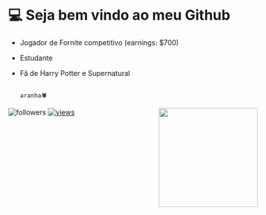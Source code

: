 # 💻 Seja bem vindo ao meu Github 

- Jogador de Fornite competitivo (earnings: $700) 
- Estudante
- Fã de Harry Potter e Supernatural

                                                                                                            aranha🕷️

 <img align="right" alt="" src="https://i.pinimg.com/originals/f5/01/25/f50125445871dff98f3a52bcdf3bce6b.gif?raw=true"  width="200px"/>
 <img alt="followers" title="Follow me on Github" src="https://custom-icon-badges.herokuapp.com/github/followers/Persa89?color=236ad3&labelColor=1155ba&style=for-the-badge&logo=person-add&label=Follow&logoColor=white"/></a>
  <a href="https://github.com/Persa89/Simple-View-Counter">
    <img alt="views" title="GitHub profile views" src="https://komarev.com/ghpvc/?username=Persa89&style=for-the-badge&color=lightgrey"/>
  </a>
</p>
